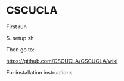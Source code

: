 # CSCUCLA

First run 

$. setup.sh

Then go to:  

https://github.com/CSCUCLA/CSCUCLA/wiki  

For installation instructions
